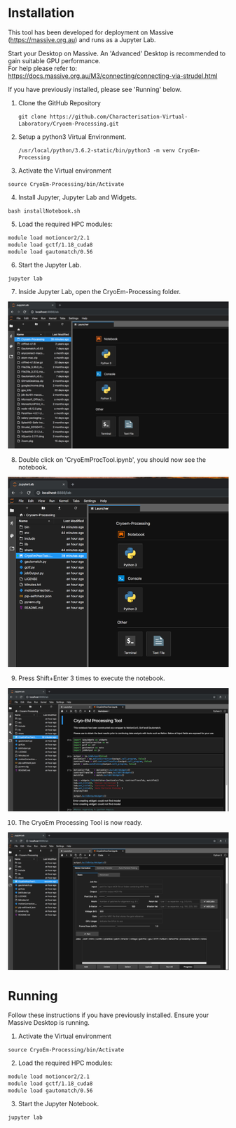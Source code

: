 # Installation

This tool has been developed for deployment on Massive (https://massive.org.au) and runs as a Jupyter Lab.

Start your Desktop on Massive.
An 'Advanced' Desktop is recommended to gain suitable GPU performance.  
For help please refer to: https://docs.massive.org.au/M3/connecting/connecting-via-strudel.html

If you have previously installed, please see 'Running' below.

1. Clone the GitHub Repository

    ```
    git clone https://github.com/Characterisation-Virtual-Laboratory/Cryoem-Processing.git
    ```

2. Setup a python3 Virtual Environment.

   ```
   /usr/local/python/3.6.2-static/bin/python3 -m venv CryoEm-Processing
   ```

3. Activate the Virtual environment

  ```
  source CryoEm-Processing/bin/Activate
  ```

4. Install Jupyter, Jupyter Lab and Widgets.

  ```
  bash installNotebook.sh
  ```

5. Load the required HPC modules:

  ```
  module load motioncor2/2.1
  module load gctf/1.18_cuda8
  module load gautomatch/0.56
  ```

6. Start the Jupyter Lab.

  ```
  jupyter lab
  ```

7. Inside Jupyter Lab, open the CryoEm-Processing folder.

  ![Image of Jupyter Lab](./images/selectCryoEm-Processing.png)

8. Double click on 'CryoEmProcTool.ipynb', you should now see the notebook.

  ![Image of open CryoEmProcTool.ipynb](./images/openCryoEmProcTool.png)

9. Press Shift+Enter 3 times to execute the notebook.

  ![Image of Notebook](./images/executeNotebook.png)

10. The CryoEm Processing Tool is now ready.

  ![Image of CryoEmProcTool](./images/readyForProcessing.png)

# Running

Follow these instructions if you have previously installed.
Ensure your Massive Desktop is running.

1. Activate the Virtual environment

  ```
  source CryoEm-Processing/bin/Activate
  ```

2. Load the required HPC modules:

  ```
  module load motioncor2/2.1
  module load gctf/1.18_cuda8
  module load gautomatch/0.56
  ```

3. Start the Jupyter Notebook.

  ```
  jupyter lab
  ```

